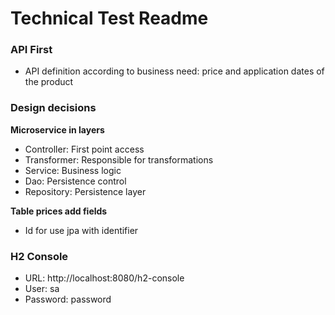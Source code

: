 # Technical Test Readme 

### API First

* API definition according to business need: price and application dates of the product 

### Design decisions

**Microservice in layers**
* Controller: First point access
* Transformer: Responsible for transformations
* Service: Business logic
* Dao: Persistence control
* Repository: Persistence layer

**Table prices add fields**
* Id for use jpa with identifier

### H2 Console
* URL: http://localhost:8080/h2-console
* User: sa
* Password: password 

